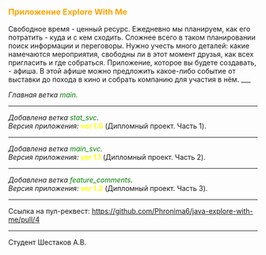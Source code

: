 <h3><span style="color:orange">Приложение Explore With Me</span></h3>
Свободное время - ценный ресурс. Ежедневно мы планируем, как его потратить - куда и с кем сходить. Сложнее всего в таком планировании поиск информации и переговоры. Нужно учесть много деталей: какие намечаются мероприятия, свободны ли в этот момент друзья, как всех пригласить и где собраться.
Приложение, которое вы будете создавать, - афиша. В этой афише можно предложить какое-либо событие от выставки до похода в кино и собрать компанию для участия в нём.
___

*Главная ветка <span style="color:green">main</span>.*<br>
___
*Добавлена ветка <span style="color:green">stat_svc</span>.*<br>
*Версия приложения:* <span style="color:yellow">**ver 1.0**</span> (Дипломный проект. Часть 1).<br>
___
*Добавлена ветка <span style="color:green">main_svc</span>.*<br>
*Версия приложения:* <span style="color:yellow">**ver 1.1**</span> (Дипломный проект. Часть 2).<br>
___
*Добавлена ветка <span style="color:green">feature_comments</span>.*<br>
*Версия приложения:* <span style="color:yellow">**ver 1.2**</span> (Дипломный проект. Часть 3).<br>
___
Ссылка на пул-реквест: https://github.com/Phronima6/java-explore-with-me/pull/4
___
Студент Шестаков А.В.